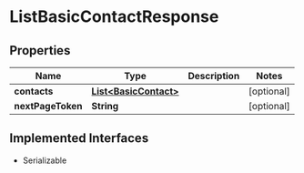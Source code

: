 

# ListBasicContactResponse


## Properties

| Name | Type | Description | Notes |
|------------ | ------------- | ------------- | -------------|
|**contacts** | [**List&lt;BasicContact&gt;**](BasicContact.md) |  |  [optional] |
|**nextPageToken** | **String** |  |  [optional] |


## Implemented Interfaces

* Serializable

